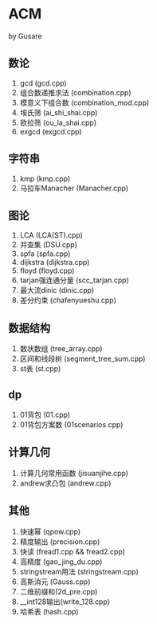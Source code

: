 # ACM
by Gusare

## 数论
1. gcd (gcd.cpp)
2. 组合数递推求法 (combination.cpp)
3. 模意义下组合数 (combination_mod.cpp)
4. 埃氏筛 (ai_shi_shai.cpp)
5. 欧拉筛 (ou_la_shai.cpp)
6. exgcd (exgcd.cpp)

## 字符串
1. kmp (kmp.cpp)
3. 马拉车Manacher (Manacher.cpp)

## 图论
1. LCA (LCA(ST).cpp)
2. 并查集 (DSU.cpp)
3. spfa (spfa.cpp)
4. dijkstra (dijkstra.cpp)
5. floyd (floyd.cpp)
6. tarjan强连通分量 (scc_tarjan.cpp)
7. 最大流dinic (dinic.cpp)
8. 差分约束 (chafenyueshu.cpp)
   
## 数据结构
1. 数状数组 (tree_array.cpp)
2. 区间和线段树 (segment_tree_sum.cpp)
3. st表 (st.cpp)

## dp
1. 01背包 (01.cpp)
2. 01背包方案数 (01scenarios.cpp)

## 计算几何
1. 计算几何常用函数 (jisuanjihe.cpp)
2. andrew求凸包 (andrew.cpp)

## 其他
1. 快速幂 (qpow.cpp)
2. 精度输出 (precision.cpp)
3. 快读 (fread1.cpp && fread2.cpp)
4. 高精度 (gao_jing_du.cpp)
5. stringstream用法 (stringstream.cpp)
6. 高斯消元 (Gauss.cpp)
7. 二维前缀和(2d_pre.cpp)
8. __int128输出(write_128.cpp)
9. 哈希表 (hash.cpp)
